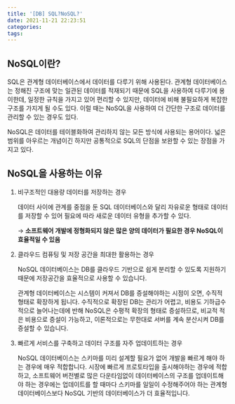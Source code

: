 ```yaml
---
title: '[DB] SQL?NoSQL?'
date: 2021-11-21 22:23:51
categories:
tags:
---
```

## NoSQL이란?

SQL은 관계형 데이터베이스에서 데이터를 다루기 위해 사용된다. 관계형 데이터베이스는 정해진 구조에 맞는 일관된 데이터를 적재되기 때문에 SQL을 사용하여 다루기에 용이한데, 일정한 규칙을 가지고 있어 편리할 수 있지만, 데이터에 비해 불필요하게 복잡한 구조를 가지게 될 수도 있다. 이럴 때는 NoSQL을 사용하여 더 간단한 구조로 데이터를 관리할 수 있는 경우도 있다.

NoSQL은 데이터를 테이블화하여 관리하지 않는 모든 방식에 사용되는 용어이다. 넓은 범위를 아우르는 개념이긴 하지만 공통적으로 SQL의 단점을 보완할 수 있는 장점을 가지고 있다.

## NoSQL을 사용하는 이유

1. 비구조적인 대용량 데이터를 저장하는 경우
    
    데이터 사이에 관계를 중점을 둔 SQL 데이터베이스와 달리 자유로운 형태로 데이터를 저장할 수 있어 필요에 따라 새로운 데이터 유형을 추가할 수 있다.
    
    → **소프트웨어 개발에 정형화되지 않은 많은 양의 데이터가 필요한 경우 NoSQL이 효율적일 수 있음**
    
2. 클라우드 컴퓨팅 및 저장 공간을 최대한 활용하는 경우
    
    NoSQL 데이터베이스는 DB를 클라우드 기반으로 쉽게 분리할 수 있도록 지원하기 때문에 저장공간을 효율적으로 사용할 수 있습니다.
    
    관계형 데이터베이스는 시스템이 커져서 DB를 증설해야하는 시점이 오면, 수직적 형태로 확장하게 됩니다. 수직적으로 확장된 DB는 관리가 어렵고, 비용도 기하급수적으로 늘어나는데에 반해 NoSQL은 수평적 확장의 형태로 증설하므로, 비교적 적은 비용으로 증설이 가능하고, 이론적으로는 무한대로 서버를 계속 분산시켜 DB를 증설할 수 있습니다.
    
3. 빠르게 서비스를 구축하고 데이터 구조를 자주 업데이트하는 경우
    
    NoSQL 데이터베이스는 스키마를 미리 설계할 필요가 없어 개발을 빠르게 해야 하는 경우에 매우 적합합니다. 시장에 빠르게 프로토타입을 출시해야하는 경우에 적합하고, 소프트웨어 버전별로 많은 다운타임없이 데이터베이스의 구조를 업데이트해야 하는 경우에는 업데이트를 할 때마다 스키마를 일일이 수정해주어야 하는 관계형 데이터베이스보다 NoSQL 기반의 데이터베이스가 더 효율적입니다.